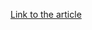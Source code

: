 [Link to the article](https://unit42.paloaltonetworks.com/threat-brief-compromised-salesforce-instances/)
